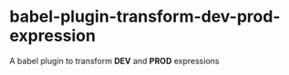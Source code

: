 # babel-plugin-transform-dev-prod-expression
A babel plugin to transform __DEV__ and __PROD__ expressions
